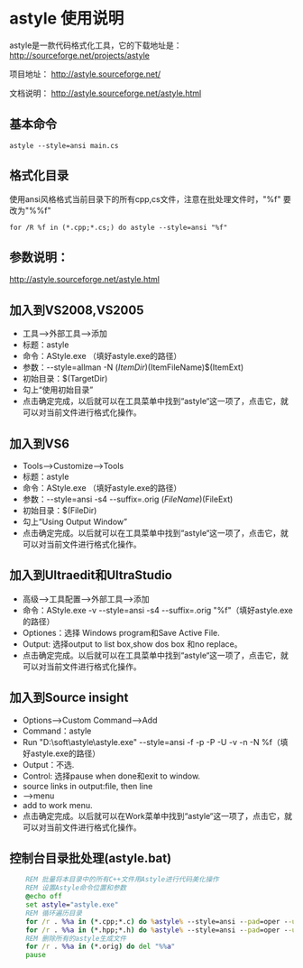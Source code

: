 # astyle 使用说明

astyle是一款代码格式化工具，它的下载地址是：
http://sourceforge.net/projects/astyle

项目地址：
http://astyle.sourceforge.net/

文档说明：
http://astyle.sourceforge.net/astyle.html

## 基本命令

`astyle --style=ansi main.cs`

## 格式化目录

使用ansi风格格式当前目录下的所有cpp,cs文件，注意在批处理文件时，"%f" 要改为"%%f"

`for /R %f in (*.cpp;*.cs;) do astyle --style=ansi "%f"`

## 参数说明：

http://astyle.sourceforge.net/astyle.html


## 加入到VS2008,VS2005

+ 工具——>外部工具——>添加
+ 标题：astyle
+ 命令：AStyle.exe （填好astyle.exe的路径）
+ 参数：--style=allman -N $(ItemDir)$(ItemFileName)$(ItemExt)
+ 初始目录：$(TargetDir)
+ 勾上“使用初始目录”
+ 点击确定完成，以后就可以在工具菜单中找到“astyle“这一项了，点击它，就可以对当前文件进行格式化操作。

## 加入到VS6

+ Tools——>Customize——>Tools
+ 标题：astyle
+ 命令：AStyle.exe （填好astyle.exe的路径）
+ 参数：--style=ansi -s4 --suffix=.orig $(FileName)$(FileExt)
+ 初始目录：$(FileDir)
+ 勾上“Using Output Window”
+ 点击确定完成。以后就可以在工具菜单中找到“astyle“这一项了，点击它，就可以对当前文件进行格式化操作。

## 加入到Ultraedit和UltraStudio

+ 高级-->工具配置——>外部工具——>添加
+ 命令：AStyle.exe -v --style=ansi -s4 --suffix=.orig "%f"（填好astyle.exe的路径）
+ Optiones：选择 Windows program和Save Active File.
+ Output: 选择output to list box,show dos box 和no replace。
+ 点击确定完成。以后就可以在工具菜单中找到“astyle“这一项了，点击它，就可以对当前文件进行格式化操作。

## 加入到Source insight

+ Options-->Custom Command-->Add
+ Command：astyle
+ Run "D:\soft\astyle\astyle.exe" --style=ansi  -f  -p -P -U -v -n -N  %f（填好astyle.exe的路径）
+ Output：不选.
+ Control: 选择pause when done和exit to window.
+ source links in output:file, then line
+ -->menu
+ add to work menu.
+ 点击确定完成。以后就可以在Work菜单中找到“astyle“这一项了，点击它，就可以对当前文件进行格式化操作。

## 控制台目录批处理(astyle.bat)

```bat
	REM 批量将本目录中的所有C++文件用Astyle进行代码美化操作
	REM 设置Astyle命令位置和参数
	@echo off
	set astyle="astyle.exe"
	REM 循环遍历目录
	for /r . %%a in (*.cpp;*.c) do %astyle% --style=ansi --pad=oper --unpad=paren -s4 -n "%%a"
	for /r . %%a in (*.hpp;*.h) do %astyle% --style=ansi --pad=oper --unpad=paren -s4 -n "%%a"
	REM 删除所有的astyle生成文件
	for /r . %%a in (*.orig) do del "%%a"
	pause
```

